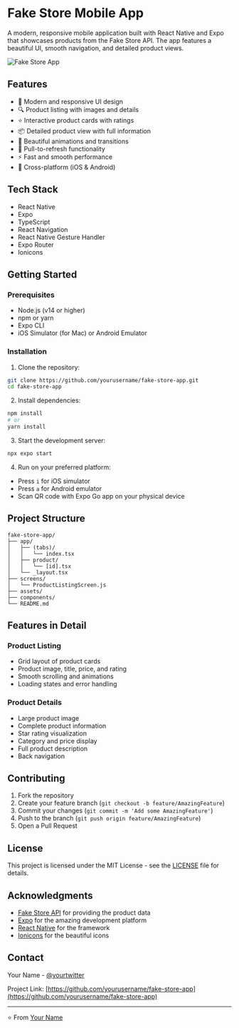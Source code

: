 # Fake Store Mobile App

A modern, responsive mobile application built with React Native and Expo that showcases products from the Fake Store API. The app features a beautiful UI, smooth navigation, and detailed product views.

![Fake Store App](https://via.placeholder.com/800x400?text=Fake+Store+App)

## Features

- 📱 Modern and responsive UI design
- 🔍 Product listing with images and details
- ⭐ Interactive product cards with ratings
- 📦 Detailed product view with full information
- 🎨 Beautiful animations and transitions
- 🔄 Pull-to-refresh functionality
- ⚡ Fast and smooth performance
- 📱 Cross-platform (iOS & Android)

## Tech Stack

- React Native
- Expo
- TypeScript
- React Navigation
- React Native Gesture Handler
- Expo Router
- Ionicons

## Getting Started

### Prerequisites

- Node.js (v14 or higher)
- npm or yarn
- Expo CLI
- iOS Simulator (for Mac) or Android Emulator

### Installation

1. Clone the repository:
```bash
git clone https://github.com/yourusername/fake-store-app.git
cd fake-store-app
```

2. Install dependencies:
```bash
npm install
# or
yarn install
```

3. Start the development server:
```bash
npx expo start
```

4. Run on your preferred platform:
- Press `i` for iOS simulator
- Press `a` for Android emulator
- Scan QR code with Expo Go app on your physical device

## Project Structure

```
fake-store-app/
├── app/
│   ├── (tabs)/
│   │   └── index.tsx
│   ├── product/
│   │   └── [id].tsx
│   └── _layout.tsx
├── screens/
│   └── ProductListingScreen.js
├── assets/
├── components/
└── README.md
```

## Features in Detail

### Product Listing
- Grid layout of product cards
- Product image, title, price, and rating
- Smooth scrolling and animations
- Loading states and error handling

### Product Details
- Large product image
- Complete product information
- Star rating visualization
- Category and price display
- Full product description
- Back navigation

## Contributing

1. Fork the repository
2. Create your feature branch (`git checkout -b feature/AmazingFeature`)
3. Commit your changes (`git commit -m 'Add some AmazingFeature'`)
4. Push to the branch (`git push origin feature/AmazingFeature`)
5. Open a Pull Request

## License

This project is licensed under the MIT License - see the [LICENSE](LICENSE) file for details.

## Acknowledgments

- [Fake Store API](https://fakestoreapi.com/) for providing the product data
- [Expo](https://expo.dev/) for the amazing development platform
- [React Native](https://reactnative.dev/) for the framework
- [Ionicons](https://ionic.io/ionicons) for the beautiful icons

## Contact

Your Name - [@yourtwitter](https://twitter.com/yourtwitter)

Project Link: [https://github.com/yourusername/fake-store-app](https://github.com/yourusername/fake-store-app)

---

⭐️ From [Your Name](https://github.com/yourusername)
